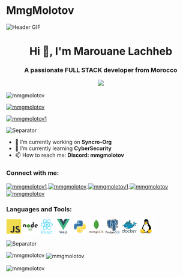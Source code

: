 # MmgMolotov

![Header GIF](https://user-images.githubusercontent.com/74038190/225813708-98b745f2-7d22-48cf-9150-083f1b00d6c9.gif)

<h1 align="center">Hi 👋, I'm Marouane Lachheb</h1>
<h3 align="center">A passionate FULL STACK developer from Morocco</h3>

<p align="center">
  <img src="https://user-images.githubusercontent.com/74038190/213911110-aedbef38-a29f-4b6b-a65c-11608b4f75a5.gif" width="100"/>
</p>

<p align="left"> 
  <img src="https://komarev.com/ghpvc/?username=mmgmolotov&label=Profile%20views&color=0e75b6&style=flat" alt="mmgmolotov" />
</p>

<p align="left"> 
  <a href="https://github.com/ryo-ma/github-profile-trophy">
    <img src="https://github-profile-trophy.vercel.app/?username=mmgmolotov" alt="mmgmolotov" />
  </a> 
</p>

<p align="left">
  <a href="https://twitter.com/mmgmolotov1" target="blank">
    <img src="https://img.shields.io/twitter/follow/mmgmolotov1?logo=twitter&style=for-the-badge" alt="mmgmolotov1" />
  </a>
</p>

![Separator](https://user-images.githubusercontent.com/74038190/212284100-561aa473-3905-4a80-b561-0d28506553ee.gif)

- 🔭 I’m currently working on **Syncro-Org**
- 🌱 I’m currently learning **CyberSecurity**
- 📫 How to reach me: **Discord: mmgmolotov**

<h3 align="left">Connect with me:</h3>
<p align="left">
  <a href="https://twitter.com/mmgmolotov1" target="blank">
    <img align="center" src="https://raw.githubusercontent.com/rahuldkjain/github-profile-readme-generator/master/src/images/icons/Social/twitter.svg" alt="mmgmolotov1" height="30" width="40" />
  </a>
  <a href="https://linkedin.com/in/mmgmolotov" target="blank">
    <img align="center" src="https://raw.githubusercontent.com/rahuldkjain/github-profile-readme-generator/master/src/images/icons/Social/linked-in-alt.svg" alt="mmgmolotov" height="30" width="40" />
  </a>
  <a href="https://instagram.com/mmgmolotov1" target="blank">
    <img align="center" src="https://raw.githubusercontent.com/rahuldkjain/github-profile-readme-generator/master/src/images/icons/Social/instagram.svg" alt="mmgmolotov1" height="30" width="40" />
  </a>
  <a href="https://medium.com/mmgmolotov" target="blank">
    <img align="center" src="https://raw.githubusercontent.com/rahuldkjain/github-profile-readme-generator/master/src/images/icons/Social/medium.svg" alt="mmgmolotov" height="30" width="40" />
  </a>
  <a href="https://www.youtube.com/c/mmgmolotov" target="blank">
    <img align="center" src="https://raw.githubusercontent.com/rahuldkjain/github-profile-readme-generator/master/src/images/icons/Social/youtube.svg" alt="mmgmolotov" height="30" width="40" />
  </a>
</p>

<h3 align="left">Languages and Tools:</h3>
<p align="left">
  <img src="https://raw.githubusercontent.com/devicons/devicon/master/icons/javascript/javascript-original.svg" alt="javascript" width="40" height="40"/> 
  <img src="https://raw.githubusercontent.com/devicons/devicon/master/icons/nodejs/nodejs-original-wordmark.svg" alt="nodejs" width="40" height="40"/>
  <img src="https://raw.githubusercontent.com/devicons/devicon/master/icons/react/react-original-wordmark.svg" alt="react" width="40" height="40"/>
  <img src="https://raw.githubusercontent.com/devicons/devicon/master/icons/vuejs/vuejs-original-wordmark.svg" alt="vuejs" width="40" height="40"/>
  <img src="https://raw.githubusercontent.com/devicons/devicon/master/icons/python/python-original.svg" alt="python" width="40" height="40"/>
  <img src="https://raw.githubusercontent.com/devicons/devicon/master/icons/mongodb/mongodb-original-wordmark.svg" alt="mongodb" width="40" height="40"/>
  <img src="https://raw.githubusercontent.com/devicons/devicon/master/icons/postgresql/postgresql-original-wordmark.svg" alt="postgresql" width="40" height="40"/>
  <img src="https://raw.githubusercontent.com/devicons/devicon/master/icons/docker/docker-original-wordmark.svg" alt="docker" width="40" height="40"/>
  <img src="https://raw.githubusercontent.com/devicons/devicon/master/icons/linux/linux-original.svg" alt="linux" width="40" height="40"/>
</p>

![Separator](https://user-images.githubusercontent.com/74038190/212284100-561aa473-3905-4a80-b561-0d28506553ee.gif)

<p><img align="left" src="https://github-readme-stats.vercel.app/api/top-langs?username=mmgmolotov&show_icons=true&locale=en&layout=compact" alt="mmgmolotov" /></p>

<p>&nbsp;<img align="center" src="https://github-readme-stats.vercel.app/api?username=mmgmolotov&show_icons=true&locale=en" alt="mmgmolotov" /></p>

<p><img align="center" src="https://github-readme-streak-stats.herokuapp.com/?user=mmgmolotov&" alt="mmgmolotov" /></p>
